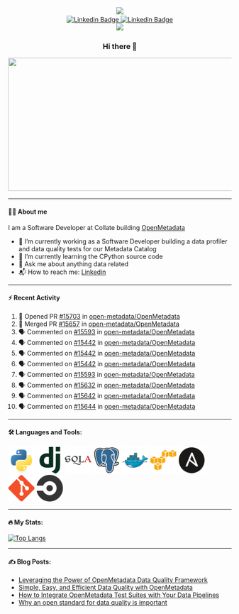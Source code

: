 <div id="header" align="center">
  <img src="https://media.giphy.com/media/5eLDrEaRGHegx2FeF2/giphy.gif" width="100"/>
</div>
<div id="badges" align="center">
  <a href="https://www.linkedin.com/in/teddycrepineau/">
    <img src="https://shields.io/badge/Linkedin-blue?logo=linkedin&logoColor=white&style=for-the-badge" alt="Linkedin Badge"/>
  </a>
  <a href="https://medium.com/@teddycrpineau">
    <img src="https://shields.io/badge/Medium-black?logo=medium&logoColor=white&style=for-the-badge" alt="Linkedin Badge"/>
  </a>
</div>
<div align="center">
  <img src="https://komarev.com/ghpvc/?username=TeddyCr&color=blue&style=flat-square" />
</div>

<h3 align="center">
Hi there 👋
</h3>
<div align="center">
  <img src="https://media.giphy.com/media/L8K62iTDkzGX6/giphy.gif" width="600" height="300"/>
</div>

---

#### :technologist: About me
I am a Software Developer at Collate building <a href="https://open-metadata.org"/>OpenMetadata</a>
- 🔭 I’m currently working as a Software Developer building a data profiler and data quality tests for our Metadata Catalog
- 🐍 I’m currently learning the CPython source code
- 💬 Ask me about anything data related
- 📬 How to reach me: [Linkedin](https://shields.io/badge/Linkedin-blue?logo=linkedin&logoColor=white&style=for-the-badge)

---

#### ⚡️ Recent Activity
<!--START_SECTION:activity-->
1. 💪 Opened PR [#15703](https://github.com/open-metadata/OpenMetadata/pull/15703) in [open-metadata/OpenMetadata](https://github.com/open-metadata/OpenMetadata)
2. 🎉 Merged PR [#15657](https://github.com/open-metadata/OpenMetadata/pull/15657) in [open-metadata/OpenMetadata](https://github.com/open-metadata/OpenMetadata)
3. 🗣 Commented on [#15593](https://github.com/open-metadata/OpenMetadata/issues/15593#issuecomment-2015840621) in [open-metadata/OpenMetadata](https://github.com/open-metadata/OpenMetadata)
4. 🗣 Commented on [#15442](https://github.com/open-metadata/OpenMetadata/pull/15442#issuecomment-2015837904) in [open-metadata/OpenMetadata](https://github.com/open-metadata/OpenMetadata)
5. 🗣 Commented on [#15442](https://github.com/open-metadata/OpenMetadata/pull/15442#issuecomment-2015520937) in [open-metadata/OpenMetadata](https://github.com/open-metadata/OpenMetadata)
6. 🗣 Commented on [#15442](https://github.com/open-metadata/OpenMetadata/pull/15442#issuecomment-2015519988) in [open-metadata/OpenMetadata](https://github.com/open-metadata/OpenMetadata)
7. 🗣 Commented on [#15593](https://github.com/open-metadata/OpenMetadata/issues/15593#issuecomment-2015500396) in [open-metadata/OpenMetadata](https://github.com/open-metadata/OpenMetadata)
8. 🗣 Commented on [#15632](https://github.com/open-metadata/OpenMetadata/issues/15632#issuecomment-2015487053) in [open-metadata/OpenMetadata](https://github.com/open-metadata/OpenMetadata)
9. 🗣 Commented on [#15642](https://github.com/open-metadata/OpenMetadata/issues/15642#issuecomment-2015478817) in [open-metadata/OpenMetadata](https://github.com/open-metadata/OpenMetadata)
10. 🗣 Commented on [#15644](https://github.com/open-metadata/OpenMetadata/issues/15644#issuecomment-2015477289) in [open-metadata/OpenMetadata](https://github.com/open-metadata/OpenMetadata)
<!--END_SECTION:activity-->

---

#### :hammer_and_wrench: Languages and Tools:
<div>
   <img src="https://github.com/devicons/devicon/blob/master/icons/python/python-original.svg" width="60" height="60"/>
   <img src="https://github.com/devicons/devicon/blob/master/icons/django/django-plain.svg" width="60" height="60"/>
   <img src="https://github.com/devicons/devicon/blob/master/icons/sqlalchemy/sqlalchemy-original.svg" width="60" height="60"/>
   <img src="https://github.com/devicons/devicon/blob/master/icons/postgresql/postgresql-original.svg" width="60" height="60"/>
   <img src="https://github.com/devicons/devicon/blob/master/icons/docker/docker-original.svg" width="60" height="60"/>
   <img src="https://github.com/devicons/devicon/blob/master/icons/amazonwebservices/amazonwebservices-original.svg" width="60" height="60"/>
   <img src="https://github.com/devicons/devicon/blob/master/icons/ansible/ansible-original.svg" width="60" height="60"/>
   <img src="https://github.com/devicons/devicon/blob/master/icons/git/git-original.svg" width="60" height="60"/>
   <img src="https://github.com/devicons/devicon/blob/master/icons/circleci/circleci-plain.svg" width="60" height="60"/>
</div>

---

#### 🔥 My Stats:
[![Top Langs](https://github-readme-stats.vercel.app/api/top-langs/?username=TeddyCr&layout=compact&hide=javascript,html,css)](https://github.com/anuraghazra/github-readme-stats)

---

#### ✍️ Blog Posts:
<!-- BLOG-POST-LIST:START -->
- [Leveraging the Power of OpenMetadata Data Quality Framework](https://blog.open-metadata.org/leveraging-the-power-of-openmetadata-data-quality-framework-385ba2d8eaf?source=rss-16e0670af08f------2)
- [Simple, Easy, and Efficient Data Quality with OpenMetadata](https://blog.open-metadata.org/simple-easy-and-efficient-data-quality-with-openmetadata-1c4e7d329364?source=rss-16e0670af08f------2)
- [How to Integrate OpenMetadata Test Suites with Your Data Pipelines](https://blog.open-metadata.org/how-to-integrate-openmetadata-test-suites-with-your-data-pipelines-d83fb55fa494?source=rss-16e0670af08f------2)
- [Why an open standard for data quality is important](https://blog.open-metadata.org/why-are-we-building-a-data-quality-standard-1753fae87259?source=rss-16e0670af08f------2)
<!-- BLOG-POST-LIST:END -->
